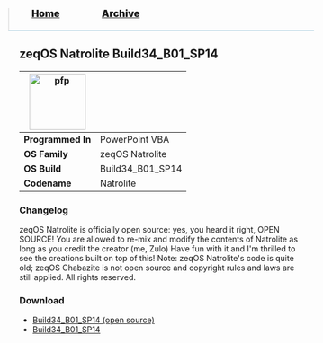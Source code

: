 <blockquote style="background: #0000;border-bottom: 1px solid #B2D2E1;height: 30px;margin: 0 -20px 20px;padding: 0px 20px 9px 40px;">
  <p style=""><a href="https://quintenvandamme.github.io/pptos-wiki/" style="font-size: 17px;font-weight: 900;font-style: normal;text-shadow: rgba(255,255,255,0.9) 0 1px 0;">Home</a>&nbsp;&nbsp;&nbsp;&nbsp;&nbsp;&nbsp;&nbsp;&nbsp;&nbsp;&nbsp;&nbsp;&nbsp;&nbsp;&nbsp;&nbsp;&nbsp;&nbsp;&nbsp;
    <a href="https://quintenvandamme.github.io/pptos-wiki/archive/" style="font-size: 17px;font-weight: 900;font-style: normal;text-shadow: rgba(255,255,255,0.9) 0 1px 0;">Archive</a>
  </p>
</blockquote>

## zeqOS Natrolite Build34_B01_SP14

| <a href="https://user-images.githubusercontent.com/58103738/188909046-d483da04-6000-4c94-a2ef-c90c10d7d0df.png"><img height="100" alt="pfp" src="https://user-images.githubusercontent.com/58103738/188909046-d483da04-6000-4c94-a2ef-c90c10d7d0df.png" /></a>| |
| ------------------------- | ----------------------------- |
| **Programmed In**         | PowerPoint VBA                |
| **OS Family**             | zeqOS Natrolite               |
| **OS Build**              | Build34_B01_SP14              |
| **Codename**              | Natrolite                     |

### Changelog

zeqOS Natrolite is officially open source: yes, you heard it right, OPEN SOURCE!
You are allowed to re-mix and modify the contents of Natrolite as long as you credit the creator (me, Zulo)
Have fun with it and I'm thrilled to see the creations built on top of this!
Note: zeqOS Natrolite's code is quite old; zeqOS Chabazite is not open source and copyright rules and laws are still applied. All rights reserved.

### Download

  - [Build34_B01_SP14 (open source)](https://github.com/quintenvandamme/pptos-wiki/raw/gh-pages/files/Zeq_OS/Build34_B01_SP14%20(open%20source).pptm)
  - [Build34_B01_SP14](https://github.com/quintenvandamme/pptos-wiki/raw/gh-pages/files/Zeq_OS/Build34_B01_SP14.pptm)

<body style="background-image: url(https://raw.githubusercontent.com/hexa-one/pptos-wiki/gh-pages/assets/background/background.png);background-repeat: no-repeat;background-attachment: fixed;background-size: cover;">
